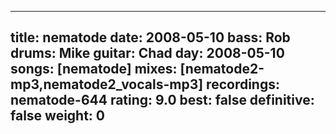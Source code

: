 
---
title: nematode
date: 2008-05-10
bass:	Rob
drums:	Mike
guitar:	Chad
day: 2008-05-10
songs: [nematode]
mixes: [nematode2-mp3,nematode2_vocals-mp3]
recordings: nematode-644
rating: 9.0
best: false
definitive: false
weight: 0
---
